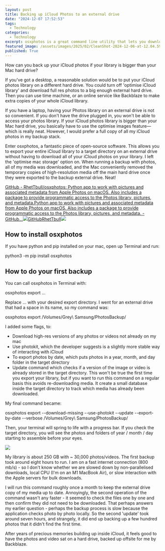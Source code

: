 ```yaml
---
layout: post
title: Backing up iCloud Photos to an external drive
date: "2024-12-07 17:52:53"
tags:
  - Technology
categories:
  - Technology
excerpt: osxphotos is a great command line utility that lets you download full high res backups of photos and videos from your iCloud library to any directory.
featured_image: /assets/images/2025/02/CleanShot-2024-12-06-at-12.04.59.png
published: True
---
```

How can you back up your iCloud photos if your library is bigger than your Mac hard drive? 

If you've got a desktop, a reasonable solution would be to put your iCloud photos library on a different hard drive. You could turn off 'optimise iCloud library' and download full res photos to a big enough external hard drive. Then you can use time machine, or an online service like Backblaze to make extra copies of your whole iCloud library. 

If you have a laptop, having your Photos library on an external drive is not so convenient. If you don't have the drive plugged in, you won't be able to access your photos library. If your iCloud photos library is bigger than your Mac hard drive, you basically have to use the optimise images feature—which is really neat. However, I would prefer a full copy of all my iCloud photos in my backup stack.

Enter osxphotos, a fantastic piece of open-source software. This allows you to export your entire iCloud library to a target directory on an external drive without having to download all of your iCloud photos on your library. I left the 'optimise mac storage' option on. When running a backup with photos, all of my media was downloaded, and the Mac conveniently removed the temporary copies of high-resolution media off the main hard drive once they were exported to the backup external drive. Neat!

[GitHub - RhetTbull/osxphotos: Python app to work with pictures and associated metadata from Apple Photos on macOS. Also includes a package to provide programmatic access to the Photos library, pictures, and metadata.Python app to work with pictures and associated metadata from Apple Photos on macOS. Also includes a package to provide programmatic access to the Photos library, pictures, and metadata. - GitHub…![](/assets/images/icon/pinned-octocat-093da3e6fa40.svg)GitHubRhetTbull![](/assets/images/thumbnail/osxphotos)](<https://github.com/RhetTbull/osxphotos>)

## How to install osxphotos

If you have python and pip installed on your mac, open up Terminal and run:

python3 -m pip install osxphotos

## How to do your first backup

You can call osxphotos in Terminal with:

osxphotos export ...

Replace ... with your desired export directory. I went for an external drive that had a space in its name, so my command was: 

osxphotos export /Volumes/Grey\ Samsung/PhotosBackup/

I added some flags, to:

  * Download high-res versions of any photos or videos not already on my mac 
  * Use photokit, which the developer suggests is a slightly more stable way of interacting with iCloud
  * To export photos by date, which puts photos in a year, month, and day folder in the target directory 
  * Update command which checks if a version of the image or video is already stored in the target directory. This won't be true the first time you export your library, but if you want to run this command on a regular basis this avoids re-downloading media. It create a small database inside the target directory to track which media has already been downloaded.



My final command became:

osxphotos export --download-missing --use-photokit --update --export-by-date --verbose /Volumes/Grey\ Samsung/PhotosBackup/

Then, your terminal will spring to life with a progress bar. If you check the target directory, you will see the photos and folders of year / month / day starting to assemble before your eyes.

![](/assets/images/2025/02/CleanShot-2024-12-06-at-12.04.59-1.png)

My library is about 250 GB with ~ 30,000 photos/videos. The first backup took around eight hours to run. I am on a fast internet connection (800 mb/s) - so I don't know whether we are slowed down by non-parallelised downloads, local CPU (I'm on an M1 MacBook Air), or slow interaction with the Apple servers for bulk downloads. 

I will run this command roughly once a month to keep the external drive copy of my media up to date. Annoyingly, the second operation of the command wasn't any faster - it seemed to check the files one by one and then confirm they did not need to be downloaded. That perhaps answers my earlier question - perhaps the backup process is slow because the application checks photo by photo locally. So the second 'update' took around seven hours, and strangely, it did end up backing up a few hundred photos that it didn't find the first time.

After years of precious memories building up inside iCloud, it feels good to have the photos and video sat on a hard drive, backed up offsite for me by Backblaze. 
